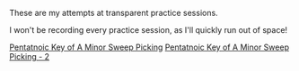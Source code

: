 These are my attempts at transparent practice sessions.

I won't be recording every practice session, as I'll quickly run out of space!

[Pentatnoic Key of A Minor Sweep Picking](sweepAm.md)
[Pentatnoic Key of A Minor Sweep Picking - 2](sweepAm-2.md)

